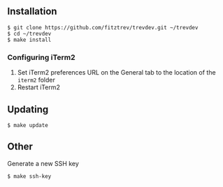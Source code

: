 ## Installation

```
$ git clone https://github.com/fitztrev/trevdev.git ~/trevdev
$ cd ~/trevdev
$ make install
```

### Configuring iTerm2

1. Set iTerm2 preferences URL on the General tab to the location of the `iterm2` folder
2. Restart iTerm2

## Updating

```
$ make update
```

## Other

Generate a new SSH key

```
$ make ssh-key
```

